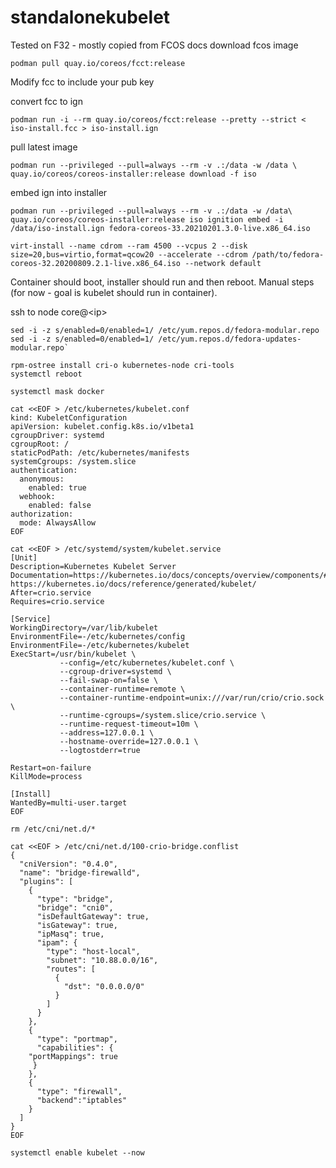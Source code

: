 # standalonekubelet
Tested on F32 - mostly copied from FCOS docs
download fcos image


`podman pull quay.io/coreos/fcct:release`

Modify fcc to include your pub key

convert fcc to ign

`podman run -i --rm quay.io/coreos/fcct:release --pretty --strict < iso-install.fcc > iso-install.ign`

pull latest image

`podman run --privileged --pull=always --rm -v .:/data -w /data \
    quay.io/coreos/coreos-installer:release download -f iso`

embed ign into installer

`podman run --privileged --pull=always --rm -v .:/data -w /data\
    quay.io/coreos/coreos-installer:release iso ignition embed -i /data/iso-install.ign fedora-coreos-33.20210201.3.0-live.x86_64.iso`

`virt-install --name cdrom --ram 4500 --vcpus 2 --disk size=20,bus=virtio,format=qcow20 --accelerate --cdrom /path/to/fedora-coreos-32.20200809.2.1-live.x86_64.iso --network default`

Container should boot, installer should run and then reboot.
Manual steps (for now - goal is kubelet should run in container).

ssh to node core@\<ip\>

```
sed -i -z s/enabled=0/enabled=1/ /etc/yum.repos.d/fedora-modular.repo
sed -i -z s/enabled=0/enabled=1/ /etc/yum.repos.d/fedora-updates-modular.repo`

rpm-ostree install cri-o kubernetes-node cri-tools
systemctl reboot
```


```
systemctl mask docker

cat <<EOF > /etc/kubernetes/kubelet.conf
kind: KubeletConfiguration
apiVersion: kubelet.config.k8s.io/v1beta1
cgroupDriver: systemd
cgroupRoot: /
staticPodPath: /etc/kubernetes/manifests
systemCgroups: /system.slice
authentication:
  anonymous:
    enabled: true
  webhook:
    enabled: false
authorization:
  mode: AlwaysAllow
EOF

cat <<EOF > /etc/systemd/system/kubelet.service
[Unit]
Description=Kubernetes Kubelet Server
Documentation=https://kubernetes.io/docs/concepts/overview/components/#kubelet https://kubernetes.io/docs/reference/generated/kubelet/
After=crio.service
Requires=crio.service

[Service]
WorkingDirectory=/var/lib/kubelet
EnvironmentFile=-/etc/kubernetes/config
EnvironmentFile=-/etc/kubernetes/kubelet
ExecStart=/usr/bin/kubelet \
           --config=/etc/kubernetes/kubelet.conf \
           --cgroup-driver=systemd \
           --fail-swap-on=false \
           --container-runtime=remote \
           --container-runtime-endpoint=unix:///var/run/crio/crio.sock \
           --runtime-cgroups=/system.slice/crio.service \
           --runtime-request-timeout=10m \
           --address=127.0.0.1 \
           --hostname-override=127.0.0.1 \
           --logtostderr=true 

Restart=on-failure
KillMode=process

[Install]
WantedBy=multi-user.target
EOF

rm /etc/cni/net.d/*

cat <<EOF > /etc/cni/net.d/100-crio-bridge.conflist
{
  "cniVersion": "0.4.0",
  "name": "bridge-firewalld",
  "plugins": [
    {
      "type": "bridge",
      "bridge": "cni0",
      "isDefaultGateway": true,
      "isGateway": true,
      "ipMasq": true,
      "ipam": {
        "type": "host-local",
        "subnet": "10.88.0.0/16",
        "routes": [
          {
            "dst": "0.0.0.0/0"
          }
        ]
      }
    },
    { 
      "type": "portmap",
      "capabilities": {
	"portMappings": true
     }
    },
    {
      "type": "firewall",
      "backend":"iptables"
    }
  ]
}
EOF

systemctl enable kubelet --now
```
